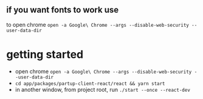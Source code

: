 

## if you want fonts to work use
to open chrome `open -a Google\ Chrome --args --disable-web-security --user-data-dir`

# getting started

- open chrome `open -a Google\ Chrome --args --disable-web-security --user-data-dir`
- `cd app/packages/partup-client-react/react && yarn start`
- in another window, from project root, run `./start --once --react-dev`